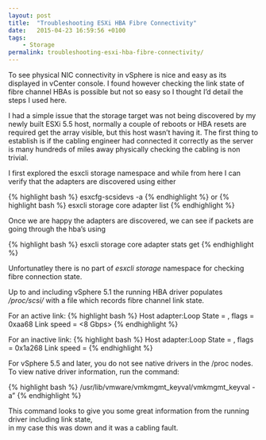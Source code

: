```yaml
---
layout: post
title:  "Troubleshooting ESXi HBA Fibre Connectivity"
date:   2015-04-23 16:59:56 +0100
tags:
    - Storage
permalink: troubleshooting-esxi-hba-fibre-connectivity/
---
```

To see physical NIC connectivity in vSphere is nice and easy as its displayed in 
vCenter console.  I found however checking the link state of fibre channel HBAs 
is possible but not so easy so I thought I’d detail the steps I used here.

I had a simple issue that the storage target was not being discovered by my 
newly built ESXi 5.5 host, normally a couple of reboots or HBA resets are required 
get the array visible,  but this host wasn’t having it.  The first thing to 
establish is if the cabling engineer had connected it correctly as the server is 
many hundreds of miles away physically checking the cabling is non trivial.

I first explored the esxcli storage namespace and while from here I can verify 
that the adapters are discovered using either 

{% highlight bash %}
esxcfg-scsidevs -a
{% endhighlight %}
or
{% highlight bash %}
esxcli storage core adapter list
{% endhighlight %}

Once we are happy the adapters are discovered,  we can see if packets are going through the hba’s using 

{% highlight bash %}
esxcli storage core adapter stats get
{% endhighlight %}

Unfortunatley there is no part of *esxcli storage* namespace for checking fibre connection state.  

Up to and including vSphere 5.1 the running HBA driver populates */proc/scsi/*  with a file which 
records fibre channel link state.

For an active link:
{% highlight bash %}
Host adapter:Loop State = <READY>, flags = 0xaa68
Link speed = <8 Gbps>
{% endhighlight %}

For an inactive link:
{% highlight bash %}
Host adapter:Loop State = <DEAD>, flags = 0x1a268
Link speed = <Unknown>
{% endhighlight %}

For vSphere 5.5 and later, you do not see native drivers in the /proc nodes. To view native driver 
information, run the command: 

{% highlight bash %}
/usr/lib/vmware/vmkmgmt_keyval/vmkmgmt_keyval -a”
{% endhighlight %}

This command looks to give you some great information from the running driver including link state,  
in my case this was down and it was a cabling fault.